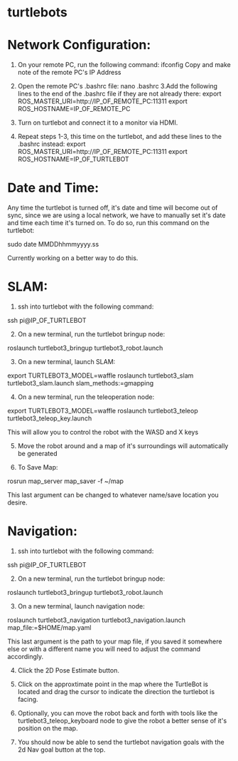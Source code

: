 # turtlebots
# Network Configuration:
1. On your remote PC, run the following command:
  ifconfig
Copy and make note of the remote PC's IP Address
2. Open the remote PC's .bashrc file:
  nano .bashrc
3.Add the following lines to the end of the .bashrc file if they are not already there:
  export ROS_MASTER_URI=http://IP_OF_REMOTE_PC:11311
  export ROS_HOSTNAME=IP_OF_REMOTE_PC
  
4. Turn on turtlebot and connect it to a monitor via HDMI.
5. Repeat steps 1-3, this time on the turtlebot, and add these lines to the .bashrc instead:
  export ROS_MASTER_URI=http://IP_OF_REMOTE_PC:11311
  export ROS_HOSTNAME=IP_OF_TURTLEBOT
  
# Date and Time:

Any time the turtlebot is turned off, it's date and time will become out of sync, since we are using a local network, we have to manually set it's date and time each time it's turned on. To do so, run this command on the turtlebot:

  sudo date MMDDhhmmyyyy.ss

Currently working on a better way to do this.

# SLAM:
1. ssh into turtlebot with the following command:

  ssh pi@IP_OF_TURTLEBOT 
 
2. On a new terminal, run the turtlebot bringup node:

  roslaunch turtlebot3_bringup turtlebot3_robot.launch
 
3. On a new terminal, launch SLAM:

  export TURTLEBOT3_MODEL=waffle
  roslaunch turtlebot3_slam turtlebot3_slam.launch slam_methods:=gmapping

4. On a new terminal, run the teleoperation node:

  export TURTLEBOT3_MODEL=waffle
  roslaunch turtlebot3_teleop turtlebot3_teleop_key.launch
  
This will allow you to control the robot with the WASD and X keys

5. Move the robot around and a map of it's surroundings will automatically be generated

6. To Save Map:

  rosrun map_server map_saver -f ~/map

This last argument can be changed to whatever name/save location you desire.

# Navigation:

1. ssh into turtlebot with the following command:

  ssh pi@IP_OF_TURTLEBOT 
 
2. On a new terminal, run the turtlebot bringup node:

  roslaunch turtlebot3_bringup turtlebot3_robot.launch
  
3. On a new terminal, launch navigation node:

  roslaunch turtlebot3_navigation turtlebot3_navigation.launch map_file:=$HOME/map.yaml
  
This last argument is the path to your map file, if you saved it somewhere else or with a different name you will need to adjust the command accordingly.

4. Click the 2D Pose Estimate button.

5. Click on the approxtimate point in the map where the TurtleBot is located and drag the cursor to indicate the direction the turtlebot is facing.

6. Optionally, you can move the robot back and forth with tools like the turtlebot3_teleop_keyboard node to give the robot a better sense of it's position on the map.

7. You should now be able to send the turtlebot navigation goals with the 2d Nav goal button at the top.
